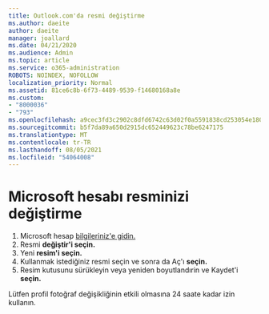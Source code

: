 ```yaml
---
title: Outlook.com'da resmi değiştirme
ms.author: daeite
author: daeite
manager: joallard
ms.date: 04/21/2020
ms.audience: Admin
ms.topic: article
ms.service: o365-administration
ROBOTS: NOINDEX, NOFOLLOW
localization_priority: Normal
ms.assetid: 81ce6c8b-6f73-4489-9539-f14680168a8e
ms.custom:
- "8000036"
- "793"
ms.openlocfilehash: a9cec3fd3c2902c8dfd6742c63d02f0a5591838cd253054e18052cf67648ec1b
ms.sourcegitcommit: b5f7da89a650d2915dc652449623c78be6247175
ms.translationtype: MT
ms.contentlocale: tr-TR
ms.lasthandoff: 08/05/2021
ms.locfileid: "54064008"
---
```

# <a name="change-your-microsoft-account-picture"></a>Microsoft hesabı resminizi değiştirme

1. Microsoft hesap [bilgileriniz'e gidin.](https://go.microsoft.com/fwlink/p/?linkid=860841)
2. Resmi **değiştir'i seçin.**
3. Yeni **resim'i seçin.**
4. Kullanmak istediğiniz resmi seçin ve sonra da Aç'ı **seçin.**
5. Resim kutusunu sürükleyin veya yeniden boyutlandırin ve Kaydet'i **seçin.**

Lütfen profil fotoğraf değişikliğinin etkili olmasına 24 saate kadar izin kullanın.
